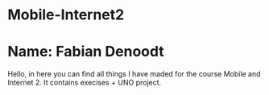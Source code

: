 # Mobile-Internet2
# Name: Fabian Denoodt
Hello,
in here you can find all things I have maded for the course Mobile and Internet 2.
It contains execises + UNO project.
